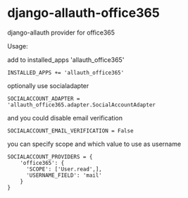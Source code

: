 # django-allauth-office365
django-allauth provider for office365

Usage:

add to installed_apps 'allauth_office365'

```
INSTALLED_APPS += 'allauth_office365'
```

optionally use socialadapter
```
SOCIALACCOUNT_ADAPTER = 'allauth_office365.adapter.SocialAccountAdapter
```

and you could disable email verification
```
SOCIALACCOUNT_EMAIL_VERIFICATION = False
```

you can specify scope and which value to use as username

```
SOCIALACCOUNT_PROVIDERS = {
    'office365': {
      'SCOPE': ['User.read',],
      'USERNAME_FIELD': 'mail'
    }
}
```
